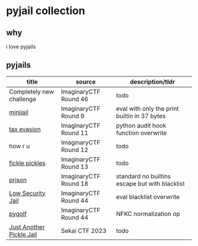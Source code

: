 # pyjail collection

## why

i love pyjails

## pyjails

|title|source|description/tldr|
|-|-|-|
|Completely new challenge|ImaginaryCTF Round 46|todo|
|[minijail](./chals/minijail)|ImaginaryCTF Round 9|eval with only the print builtin in 37 bytes|
|[tax evasion](./chals/tax%20evasion)|ImaginaryCTF Round 11|python audit hook function overwrite|
|how r u|ImaginaryCTF Round 12|todo|
|[fickle pickles](./chals/fickle%20pickles)|ImaginaryCTF Round 13|todo|
|[prison](./chals/prison)|ImaginaryCTF Round 18|standard no builtins escape but with blacklist|
|[Low Security Jail](./chals/Low%20Security%20Jail)|ImaginaryCTF Round 44|eval blacklist overwrite|
|[pygolf](./chals/pygolf)|ImaginaryCTF Round 44|NFKC normalization op|
|[Just Another Pickle Jail](./chals/Just%20Another%20Pickle%20Jail)|Sekai CTF 2023|todo|
